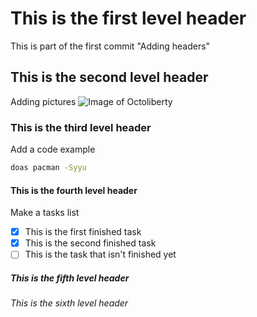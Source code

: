 # This is the first level header
This is part of the first commit "Adding headers"
## This is the second level header
Adding pictures
![Image of Octoliberty](https://octodex.github.com/images/octoliberty.png)
### This is the third level header
Add a code example
``` bash
doas pacman -Syyu
```
#### This is the fourth level header
Make a tasks list
- [x] This is the first finished task
- [x] This is the second finished task
- [ ] This is the task that isn't finished yet
##### This is the fifth level header
###### This is the sixth level header
